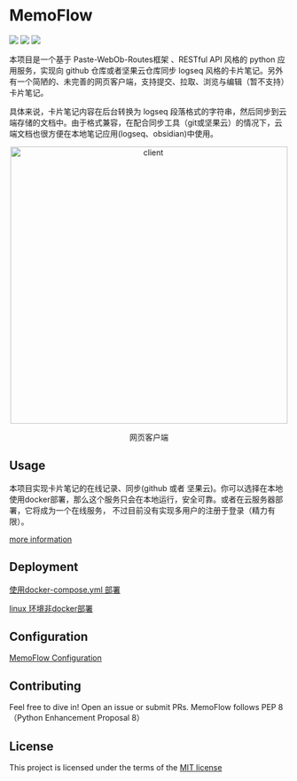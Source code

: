 # MemoFlow
<p align="left">
    <img src='https://img.shields.io/badge/language-python3.9-green'>
    <img src='https://img.shields.io/badge/Docker-Yes-brightgreen'>
    <img src='https://img.shields.io/badge/OpenStack-Architecture-orange'>
</p>
本项目是一个基于 Paste-WebOb-Routes框架 、RESTful API 风格的 python 应用服务，实现向 github 仓库或者坚果云仓库同步 logseq 风格的卡片笔记。另外有一个简陋的、未完善的网页客户端，支持提交、拉取、浏览与编辑（暂不支持）卡片笔记。

具体来说，卡片笔记内容在后台转换为 logseq 段落格式的字符串，然后同步到云端存储的文档中。由于格式兼容，在配合同步工具（git或坚果云）的情况下，云端文档也很方便在本地笔记应用(logseq、obsidian)中使用。

<div align="center">
<img src=https://qyzhizi.cn/img/202307202132935.png alt="client" width="500" height="auto" />
</div>

<div align="center">
  <p>网页客户端</p>
</div>

## Usage
本项目实现卡片笔记的在线记录、同步(github 或者 坚果云)。你可以选择在本地使用docker部署，那么这个服务只会在本地运行，安全可靠。或者在云服务器部署，它将成为一个在线服务，
不过目前没有实现多用户的注册于登录（精力有限）。

[more information](./docs/usage.md)

## Deployment
[使用docker-compose.yml 部署](./docs/docker_deployment_approach.md)

[linux 环境非docker部署](./docs/linux_deployment_approach.md)

## Configuration
[MemoFlow Configuration](./docs/memoflow_configuration.md)


## Contributing
Feel free to dive in! Open an issue or submit PRs.
MemoFlow follows PEP 8（Python Enhancement Proposal 8）

## License
This project is licensed under the terms of the [MIT license](./LICENSE)
